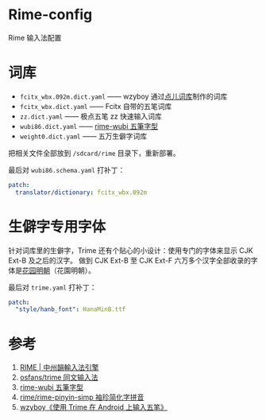 # Rime-config

Rime 输入法配置

# 词库

- `fcitx_wbx.092m.dict.yaml` —— wzyboy 通过[点儿词库](http://gaokuan.ys168.com/)制作的词库
- `fcitx_wbx.dict.yaml` —— Fcitx 自带的五笔词库
- `zz.dict.yaml` —— 极点五笔 zz 快速输入词库
- `wubi86.dict.yaml` —— [rime-wubi 五筆字型](https://github.com/rime/rime-wubi)
- `weight0.dict.yaml` —— 五万生僻字词库

把相关文件全部放到 `/sdcard/rime` 目录下，重新部署。

最后对 `wubi86.schema.yaml` 打补丁：

```yaml
patch:
  translator/dictionary: fcitx_wbx.092m
```

# 生僻字专用字体

针对词库里的生僻字，Trime 还有个贴心的小设计：使用专门的字体来显示 CJK Ext-B 及之后的汉字。
做到 CJK Ext-B 至 CJK Ext-F 六万多个汉字全部收录的字体是[花园明朝](http://fonts.jp/hanazono/)（花園明朝）。

最后对 `trime.yaml` 打补丁：

```yaml
patch:
  "style/hanb_font": HanaMinB.ttf
```

# 参考

1. [RIME | 中州韻輸入法引擎](https://rime.im/)
2. [osfans/trime 同文输入法](https://github.com/osfans/trime)
3. [rime-wubi 五筆字型](https://github.com/rime/rime-wubi)
4. [rime/rime-pinyin-simp 袖珍简化字拼音](https://github.com/rime/rime-pinyin-simp)
5. [wzyboy《使用 Trime 在 Android 上输入五笔》](https://wzyboy.im/post/1251.html)
